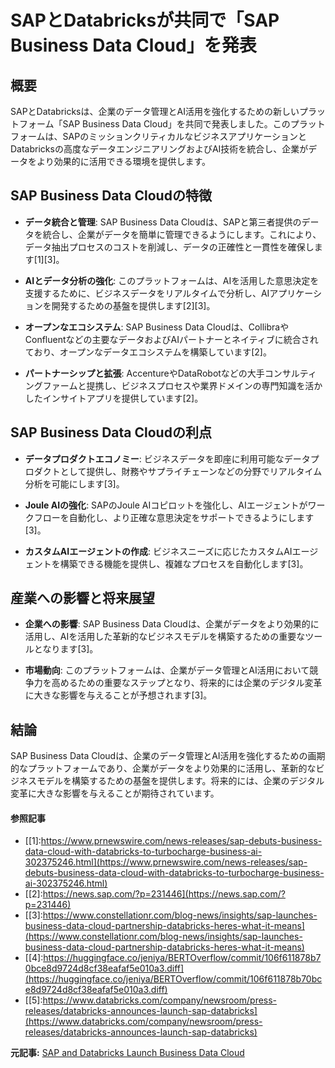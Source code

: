 # SAPとDatabricksが共同で「SAP Business Data Cloud」を発表
## 概要

SAPとDatabricksは、企業のデータ管理とAI活用を強化するための新しいプラットフォーム「SAP Business Data Cloud」を共同で発表しました。このプラットフォームは、SAPのミッションクリティカルなビジネスアプリケーションとDatabricksの高度なデータエンジニアリングおよびAI技術を統合し、企業がデータをより効果的に活用できる環境を提供します。

## SAP Business Data Cloudの特徴

- **データ統合と管理**: SAP Business Data Cloudは、SAPと第三者提供のデータを統合し、企業がデータを簡単に管理できるようにします。これにより、データ抽出プロセスのコストを削減し、データの正確性と一貫性を確保します[1][3]。

- **AIとデータ分析の強化**: このプラットフォームは、AIを活用した意思決定を支援するために、ビジネスデータをリアルタイムで分析し、AIアプリケーションを開発するための基盤を提供します[2][3]。

- **オープンなエコシステム**: SAP Business Data Cloudは、CollibraやConfluentなどの主要なデータおよびAIパートナーとネイティブに統合されており、オープンなデータエコシステムを構築しています[2]。

- **パートナーシップと拡張**: AccentureやDataRobotなどの大手コンサルティングファームと提携し、ビジネスプロセスや業界ドメインの専門知識を活かしたインサイトアプリを提供しています[2]。

## SAP Business Data Cloudの利点

- **データプロダクトエコノミー**: ビジネスデータを即座に利用可能なデータプロダクトとして提供し、財務やサプライチェーンなどの分野でリアルタイム分析を可能にします[3]。

- **Joule AIの強化**: SAPのJoule AIコピロットを強化し、AIエージェントがワークフローを自動化し、より正確な意思決定をサポートできるようにします[3]。

- **カスタムAIエージェントの作成**: ビジネスニーズに応じたカスタムAIエージェントを構築できる機能を提供し、複雑なプロセスを自動化します[3]。

## 産業への影響と将来展望

- **企業への影響**: SAP Business Data Cloudは、企業がデータをより効果的に活用し、AIを活用した革新的なビジネスモデルを構築するための重要なツールとなります[3]。

- **市場動向**: このプラットフォームは、企業がデータ管理とAI活用において競争力を高めるための重要なステップとなり、将来的には企業のデジタル変革に大きな影響を与えることが予想されます[3]。

## 結論

SAP Business Data Cloudは、企業のデータ管理とAI活用を強化するための画期的なプラットフォームであり、企業がデータをより効果的に活用し、革新的なビジネスモデルを構築するための基盤を提供します。将来的には、企業のデジタル変革に大きな影響を与えることが期待されています。

#### 参照記事
- [[1]:https://www.prnewswire.com/news-releases/sap-debuts-business-data-cloud-with-databricks-to-turbocharge-business-ai-302375246.html](https://www.prnewswire.com/news-releases/sap-debuts-business-data-cloud-with-databricks-to-turbocharge-business-ai-302375246.html)
- [[2]:https://news.sap.com/?p=231446](https://news.sap.com/?p=231446)
- [[3]:https://www.constellationr.com/blog-news/insights/sap-launches-business-data-cloud-partnership-databricks-heres-what-it-means](https://www.constellationr.com/blog-news/insights/sap-launches-business-data-cloud-partnership-databricks-heres-what-it-means)
- [[4]:https://huggingface.co/jeniya/BERTOverflow/commit/106f611878b70bce8d9724d8cf38eafaf5e010a3.diff](https://huggingface.co/jeniya/BERTOverflow/commit/106f611878b70bce8d9724d8cf38eafaf5e010a3.diff)
- [[5]:https://www.databricks.com/company/newsroom/press-releases/databricks-announces-launch-sap-databricks](https://www.databricks.com/company/newsroom/press-releases/databricks-announces-launch-sap-databricks)


**元記事:** [ SAP and Databricks Launch Business Data Cloud](https://www.dqindia.com/news/sap-and-databricks-launch-business-data-cloud-8720695)